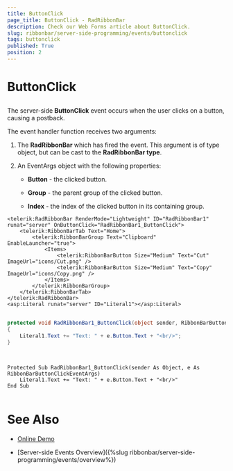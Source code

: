 ```yaml
---
title: ButtonClick
page_title: ButtonClick - RadRibbonBar
description: Check our Web Forms article about ButtonClick.
slug: ribbonbar/server-side-programming/events/buttonclick
tags: buttonclick
published: True
position: 2
---
```


# ButtonClick



## 

The server-side **ButtonClick** event occurs when the user clicks on a button, causing a postback.

The event handler function receives two arguments:

1. The **RadRibbonBar** which has fired the event. This argument is of type object, but can be cast to the **RadRibbonBar type**.

1. An EventArgs object with the following properties:

	* **Button** - the clicked button.

	* **Group** - the parent group of the clicked button.

	* **Index** - the index of the clicked button in its containing group.

````ASPNET
<telerik:RadRibbonBar RenderMode="Lightweight" ID="RadRibbonBar1" runat="server" OnButtonClick="RadRibbonBar1_ButtonClick">
    <telerik:RibbonBarTab Text="Home">
        <telerik:RibbonBarGroup Text="Clipboard" EnableLauncher="true">
            <Items>
                <telerik:RibbonBarButton Size="Medium" Text="Cut" ImageUrl="icons/Cut.png" />
                <telerik:RibbonBarButton Size="Medium" Text="Copy" ImageUrl="icons/Copy.png" />
            </Items>
        </telerik:RibbonBarGroup>
    </telerik:RibbonBarTab>
</telerik:RadRibbonBar>
<asp:Literal runat="server" ID="Literal1"></asp:Literal>
````





````C#
	
protected void RadRibbonBar1_ButtonClick(object sender, RibbonBarButtonClickEventArgs e)
{
    Literal1.Text += "Text: " + e.Button.Text + "<br/>";
}
	
````
````VB.NET
		
Protected Sub RadRibbonBar1_ButtonClick(sender As Object, e As RibbonBarButtonClickEventArgs)
    Literal1.Text += "Text: " + e.Button.Text + "<br/>"
End Sub	
	
````


# See Also

 * [Online Demo](https://demos.telerik.com/aspnet-ajax/ribbonbar/examples/events/serverside/defaultcs.aspx)

 * [Server-side Events Overview]({%slug ribbonbar/server-side-programming/events/overview%})
